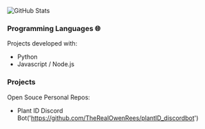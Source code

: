 ![GitHub Stats](https://github-readme-stats.vercel.app/api?username=TheRealOwenRees&show_icons=true&include_all_commits=true)

### Programming Languages 🌐

Projects developed with:
- Python
- Javascript / Node.js



### Projects

Open Souce Personal Repos:
- Plant ID Discord Bot('https://github.com/TheRealOwenRees/plantID_discordbot')

<!--
**TheRealOwenRees/therealowenrees** is a ✨ _special_ ✨ repository because its `README.md` (this file) appears on your GitHub profile.

Here are some ideas to get you started:

- 🔭 I’m currently working on ...
- 🌱 I’m currently learning ...
- 👯 I’m looking to collaborate on ...
- 🤔 I’m looking for help with ...
- 💬 Ask me about ...
- 📫 How to reach me: ...
- 😄 Pronouns: ...
- ⚡ Fun fact: ...
-->
